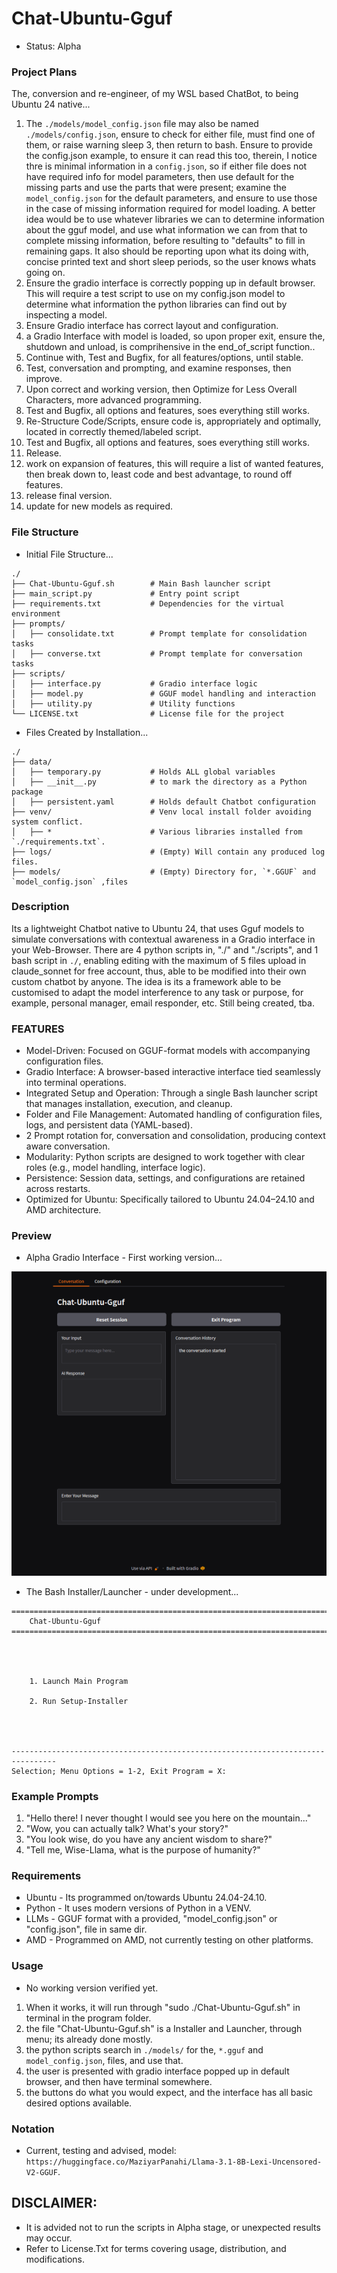 # Chat-Ubuntu-Gguf
- Status: Alpha

### Project Plans
The, conversion and re-engineer, of my WSL based ChatBot, to being Ubuntu 24 native...
1. The `./models/model_config.json` file may also be named `./models/config.json`, ensure to check for either file, must find one of them, or raise warning sleep 3, then return to bash. Ensure to provide the config.json example, to ensure it can read this too, therein, I notice thre is minimal information in a `config.json`, so if either file does not have required info for model parameters, then use default for the missing parts and use the parts that were present; examine the `model_config.json` for the default parameters, and ensure to use those in the case of missing information required for model loading. A better idea would be to use whatever libraries we can to determine information about the gguf model, and use what information we can from that to complete missing information, before resulting to "defaults" to fill in remaining gaps. It also should be reporting upon what its doing with, concise printed text and short sleep periods, so the user knows whats going on. 
1. Ensure the gradio interface is correctly popping up in default browser. This will require a test script to use on my config.json model to determine what information the python libraries can find out by inspecting a model.
2. Ensure Gradio interface has correct layout and configuration.
3. a Gradio Interface with model is loaded, so upon proper exit, ensure the, shutdown and unload, is comprihensive in the end_of_script function..
3. Continue with, Test and Bugfix, for all features/options, until stable.
4. Test, conversation and prompting, and examine responses, then improve.
3. Upon correct and working version, then Optimize for Less Overall Characters, more advanced programming.
2. Test and Bugfix, all options and features, soes everything still works.
4. Re-Structure Code/Scripts, ensure code is, appropriately and optimally, located in correctly themed/labeled script.
2. Test and Bugfix, all options and features, soes everything still works.
2. Release.
5. work on expansion of features, this will require a list of wanted features, then break down to, least code and best advantage, to round off features.
6. release final version.
8. update for new models as required.

### File Structure
- Initial File Structure...
```
./
├── Chat-Ubuntu-Gguf.sh        # Main Bash launcher script
├── main_script.py             # Entry point script
├── requirements.txt           # Dependencies for the virtual environment
├── prompts/
│   ├── consolidate.txt        # Prompt template for consolidation tasks
│   ├── converse.txt           # Prompt template for conversation tasks
├── scripts/
│   ├── interface.py           # Gradio interface logic
│   ├── model.py               # GGUF model handling and interaction
│   ├── utility.py             # Utility functions
└── LICENSE.txt                # License file for the project
```
- Files Created by Installation...
```
./
├── data/
│   ├── temporary.py           # Holds ALL global variables
│   ├── __init__.py            # to mark the directory as a Python package
│   ├── persistent.yaml        # Holds default Chatbot configuration
├── venv/                      # Venv local install folder avoiding system conflict.
│   ├── *                      # Various libraries installed from `./requirements.txt`.
├── logs/                      # (Empty) Will contain any produced log files.
├── models/                    # (Empty) Directory for, `*.GGUF` and `model_config.json` ,files
```

### Description
Its a lightweight Chatbot native to Ubuntu 24, that uses Gguf models to simulate conversations with contextual awareness in a Gradio interface in your Web-Browser. There are 4 python scripts in, "./" and "./scripts", and 1 bash script in `./`, enabling editing with the maximum of 5 files upload in claude_sonnet for free account, thus, able to be modified into their own custom chatbot by anyone. The idea is its a framework able to be customised to adapt the model interference to any task or purpose, for example, personal manager, email responder, etc. Still being created, tba.  

### FEATURES
- Model-Driven: Focused on GGUF-format models with accompanying configuration files. 
- Gradio Interface: A browser-based interactive interface tied seamlessly into terminal operations.
- Integrated Setup and Operation: Through a single Bash launcher script that manages installation, execution, and cleanup.
- Folder and File Management: Automated handling of configuration files, logs, and persistent data (YAML-based).
- 2 Prompt rotation for, conversation and consolidation, producing context aware conversation.
- Modularity: Python scripts are designed to work together with clear roles (e.g., model handling, interface logic).
- Persistence: Session data, settings, and configurations are retained across restarts.
- Optimized for Ubuntu: Specifically tailored to Ubuntu 24.04–24.10 and AMD architecture.

### Preview
- Alpha Gradio Interface - First working version...

![preview_image](media/preview.png)

- The Bash Installer/Launcher - under development...
```
================================================================================
    Chat-Ubuntu-Gguf
================================================================================




    1. Launch Main Program

    2. Run Setup-Installer




--------------------------------------------------------------------------------
Selection; Menu Options = 1-2, Exit Program = X: 
```

### Example Prompts
1) "Hello there! I never thought I would see you here on the mountain..."
2) "Wow, you can actually talk? What's your story?"
3) "You look wise, do you have any ancient wisdom to share?"
4) "Tell me, Wise-Llama, what is the purpose of humanity?"

### Requirements
- Ubuntu - Its programmed on/towards Ubuntu 24.04-24.10.
- Python - It uses modern versions of Python in a VENV.
- LLMs - GGUF format with a provided, "model_config.json" or "config.json", file in same dir.
- AMD - Programmed on AMD, not currently testing on other platforms.

### Usage
- No working version verified yet.
1. When it works, it will run through "sudo ./Chat-Ubuntu-Gguf.sh" in terminal in the program folder.
2. the file "Chat-Ubuntu-Gguf.sh" is a Installer and Launcher, through menu; its already done mostly.
3. the python scripts search in `./models/` for the, `*.gguf` and `model_config.json`, files, and use that.
4. the user is presented with gradio interface popped up in default browser, and then have terminal somewhere.
5. the buttons do what you would expect, and the interface has all basic desired options available.

### Notation
- Current, testing and advised, model: `https://huggingface.co/MaziyarPanahi/Llama-3.1-8B-Lexi-Uncensored-V2-GGUF`.

## DISCLAIMER:
- It is advided not to run the scripts in Alpha stage, or unexpected results may occur.
- Refer to License.Txt for terms covering usage, distribution, and modifications.
